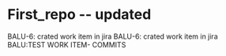 # First_repo -- updated
BALU-6: crated work item in jira
BALU-6: crated work item in jira
BALU:TEST WORK ITEM- COMMITS
